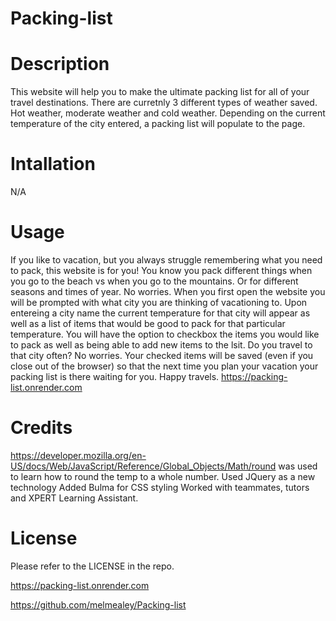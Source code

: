 # Packing-list

<Screenshot of page goes here>


# Description
This website will help you to make the ultimate packing list for all of your travel destinations. There are curretnly 3 different types of weather saved. Hot weather, moderate weather and cold weather. Depending on the current temperature of the city entered, a packing list will populate to the page. 

# Intallation
N/A

# Usage
 If you like to vacation, but you always struggle remembering what you need to pack, this website is for you! You know you pack different things when you go to the beach vs when you go to the mountains. Or for different seasons and times of year. No worries. When you first open the website you will be prompted with what city you are thinking of vacationing to. Upon entereing a city name the current temperature for that city will appear as well as a list of items that would be good to pack for that particular temperature. You will have the option to checkbox the items you would like to pack as well as being able to add new items to the lsit. Do you travel to that city often? No worries. Your checked items will be saved (even if you close out of the browser) so that the next time you plan your vacation your packing list is there waiting for you. Happy travels.
 https://packing-list.onrender.com

# Credits
https://developer.mozilla.org/en-US/docs/Web/JavaScript/Reference/Global_Objects/Math/round  was used to learn how to round the temp to a whole number.
Used JQuery as a new technology
Added Bulma for CSS styling
Worked with teammates, tutors and XPERT Learning Assistant.


# License
Please refer to the LICENSE in the repo. 

https://packing-list.onrender.com

https://github.com/melmealey/Packing-list